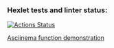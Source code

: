 ### Hexlet tests and linter status:
[![Actions Status](https://github.com/EvilWolf/php-project-lvl2/workflows/hexlet-check/badge.svg)](https://github.com/EvilWolf/php-project-lvl2/actions)

[Asciinema function demonstration](https://asciinema.org/a/513241)
